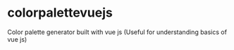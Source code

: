 # colorpalettevuejs
Color palette generator built with vue js (Useful for understanding basics of vue js)
